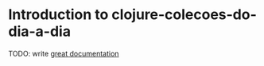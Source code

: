 # Introduction to clojure-colecoes-do-dia-a-dia

TODO: write [great documentation](http://jacobian.org/writing/what-to-write/)
